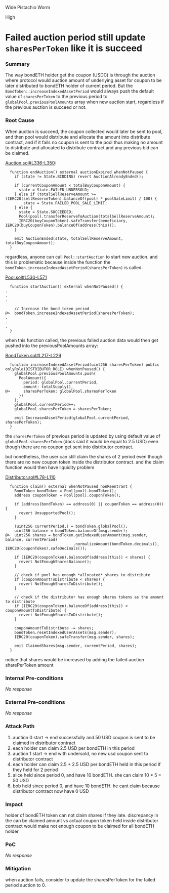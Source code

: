 Wide Pistachio Worm

High

# Failed auction period still update `sharesPerToken` like it is succeed

### Summary

The way bondETH holder get the coupon (USDC) is through the auction where protocol would auction amount of underlying asset for coupon to be later distributed to bondETH holder of current period.
But the `BondToken::increaseIndexedAssetPeriod` would always push the default value of `sharesPerToken` to the previous period to `globalPool.previousPoolAmounts` array when new auction start, regardless if the previous auction is succeed or not.

### Root Cause

When auction is succeed, the coupon collected would later be sent to pool, and then pool would distribute and allocate the amount into distribute contract, and if it fails no coupon is sent to the pool thus making no amount to distribute and allocated to distribute contract and any previous bid can be claimed.

[Auction.sol#L336-L350](https://github.com/sherlock-audit/2024-12-plaza-finance/blob/main/plaza-evm/src/Auction.sol#L336-L350):
```solidity
  function endAuction() external auctionExpired whenNotPaused {
    if (state != State.BIDDING) revert AuctionAlreadyEnded();

    if (currentCouponAmount < totalBuyCouponAmount) {
      state = State.FAILED_UNDERSOLD;
    } else if (totalSellReserveAmount >= (IERC20(sellReserveToken).balanceOf(pool) * poolSaleLimit) / 100) {
        state = State.FAILED_POOL_SALE_LIMIT;
    } else {
      state = State.SUCCEEDED;
      Pool(pool).transferReserveToAuction(totalSellReserveAmount);
      IERC20(buyCouponToken).safeTransfer(beneficiary, IERC20(buyCouponToken).balanceOf(address(this)));
    }

    emit AuctionEnded(state, totalSellReserveAmount, totalBuyCouponAmount);
  }
```

regardless, anyone can call `Pool::startAuction` to start new auction. and this is problematic because inside the function the `bondToken.increaseIndexedAssetPeriod(sharesPerToken)` is called.

[Pool.sol#L530-L571](https://github.com/sherlock-audit/2024-12-plaza-finance/blob/main/plaza-evm/src/Pool.sol#L530-L571)
```solidity
  function startAuction() external whenNotPaused() {
.
.
.

    // Increase the bond token period
@>  bondToken.increaseIndexedAssetPeriod(sharesPerToken);
.
.
.
  }
```

when this function called, the previous failed auction data would then get pushed into the previousPoolAmounts array:

[BondToken.sol#L217-L229](https://github.com/sherlock-audit/2024-12-plaza-finance/blob/main/plaza-evm/src/BondToken.sol#L217-L229)

```solidity
  function increaseIndexedAssetPeriod(uint256 sharesPerToken) public onlyRole(DISTRIBUTOR_ROLE) whenNotPaused() {
    globalPool.previousPoolAmounts.push(
      PoolAmount({
        period: globalPool.currentPeriod,
        amount: totalSupply(),
@>      sharesPerToken: globalPool.sharesPerToken
      })
    );
    globalPool.currentPeriod++;
    globalPool.sharesPerToken = sharesPerToken;

    emit IncreasedAssetPeriod(globalPool.currentPeriod, sharesPerToken);
  }
```
the `sharesPerToken` of previous period is updated by using default value of `globalPool.sharesPerToken` (docs said it would be equal to 2.5 USD)
even though there are no coupon get sent into distributor contract.

but nonetheless, the user can still claim the shares of 2 period even though there are no new coupon token inside the distributor contract.
and the claim function would then have liquidity problem

[Distributor.sol#L78-L110](https://github.com/sherlock-audit/2024-12-plaza-finance/blob/main/plaza-evm/src/Distributor.sol#L78-L110)
```solidity
  function claim() external whenNotPaused nonReentrant {
    BondToken bondToken = Pool(pool).bondToken();
    address couponToken = Pool(pool).couponToken();

    if (address(bondToken) == address(0) || couponToken == address(0)){
      revert UnsupportedPool();
    }

    (uint256 currentPeriod,) = bondToken.globalPool();
    uint256 balance = bondToken.balanceOf(msg.sender);
@>  uint256 shares = bondToken.getIndexedUserAmount(msg.sender, balance, currentPeriod)
                              .normalizeAmount(bondToken.decimals(), IERC20(couponToken).safeDecimals());

    if (IERC20(couponToken).balanceOf(address(this)) < shares) {
      revert NotEnoughSharesBalance();
    }
   
    // check if pool has enough *allocated* shares to distribute
    if (couponAmountToDistribute < shares) {
      revert NotEnoughSharesToDistribute();
    }

    // check if the distributor has enough shares tokens as the amount to distribute
    if (IERC20(couponToken).balanceOf(address(this)) < couponAmountToDistribute) {
      revert NotEnoughSharesToDistribute();
    }

    couponAmountToDistribute -= shares;    
    bondToken.resetIndexedUserAssets(msg.sender);
    IERC20(couponToken).safeTransfer(msg.sender, shares);
    
    emit ClaimedShares(msg.sender, currentPeriod, shares);
  }
```

notice that shares would be increased by adding the failed auction sharePerToken amount

### Internal Pre-conditions

_No response_

### External Pre-conditions

_No response_

### Attack Path

1. auction 0 start -> end successfully and 50 USD coupon is sent to be claimed in distributor contract
2. each holder can claim 2.5 USD per bondETH in this period
3. auction 1 start -> end with undersold, no new usd coupon sent to distributor contract
4. each holder can claim 2.5 + 2.5 USD per bondETH held in this period if they held for 2 period
5. alice held since period 0, and have 10 bondETH. she can claim 10 * 5 = 50 USD
6. bob held since period 0, and have 10 bondETH. he cant claim because distributor contract now have 0 USD

### Impact

holder of bondETH token can not claim shares if they late.
discrepancy in the can be claimed amount vs actual coupon token held inside distributor contract would make not enough coupon to be claimed for all bondETH holder

### PoC

_No response_

### Mitigation

when auction fails, consider to update the sharesPerToken for the failed period auction to 0.